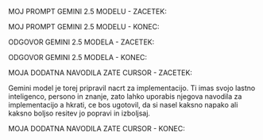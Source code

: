 MOJ PROMPT GEMINI 2.5 MODELU - ZACETEK:

MOJ PROMPT GEMINI 2.5 MODELU - KONEC:

ODGOVOR GEMINI 2.5 MODELA - ZACETEK:

ODGOVOR GEMINI 2.5 MODELA - KONEC:

MOJA DODATNA NAVODILA ZATE CURSOR - ZACETEK:

Gemini model je torej pripravil nacrt za implementacijo. Ti imas svojo lastno inteligenco, persono in znanje,
zato lahko uporabis njegova navodila za implementacijo a hkrati, ce bos ugotovil, da si nasel kaksno napako ali kaksno boljso resitev jo popravi in izboljsaj.

MOJA DODATNA NAVODILA ZATE CURSOR - KONEC:
